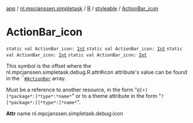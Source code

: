 [app](../../../index.md) / [nl.mpcjanssen.simpletask](../../index.md) / [R](../index.md) / [styleable](index.md) / [ActionBar_icon](.)

# ActionBar_icon

`static val ActionBar_icon: `[`Int`](https://kotlinlang.org/api/latest/jvm/stdlib/kotlin/-int/index.html)
`static val ActionBar_icon: `[`Int`](https://kotlinlang.org/api/latest/jvm/stdlib/kotlin/-int/index.html)
`static val ActionBar_icon: `[`Int`](https://kotlinlang.org/api/latest/jvm/stdlib/kotlin/-int/index.html)
`static val ActionBar_icon: `[`Int`](https://kotlinlang.org/api/latest/jvm/stdlib/kotlin/-int/index.html)

This symbol is the offset where the nl.mpcjanssen.simpletask.debug.R.attr#icon attribute's value can be found in the ``[`#ActionBar`](-action-bar.md) array.

Must be a reference to another resource, in the form "`@[+][*package*:]*type*:*name*`" or to a theme attribute in the form "`?[*package*:][*type*:]*name*`".

**Attr**
name nl.mpcjanssen.simpletask.debug:icon

